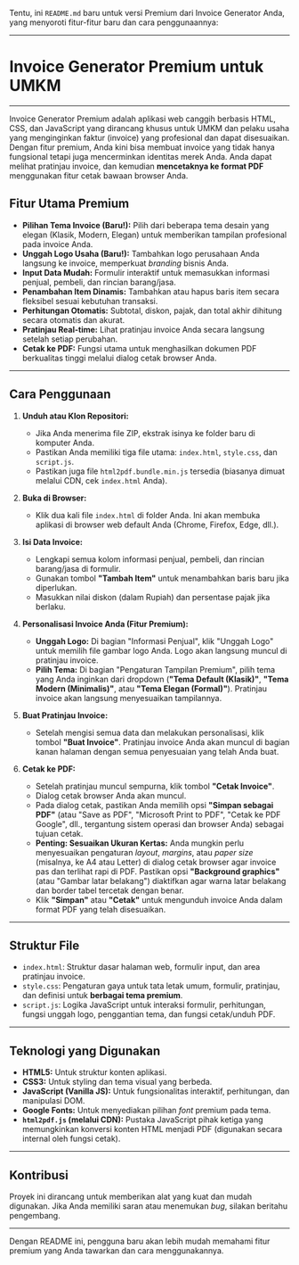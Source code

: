 Tentu, ini `README.md` baru untuk versi Premium dari Invoice Generator Anda, yang menyoroti fitur-fitur baru dan cara penggunaannya:

---

# Invoice Generator Premium untuk UMKM

---

Invoice Generator Premium adalah aplikasi web canggih berbasis HTML, CSS, dan JavaScript yang dirancang khusus untuk UMKM dan pelaku usaha yang menginginkan faktur (invoice) yang profesional dan dapat disesuaikan. Dengan fitur premium, Anda kini bisa membuat invoice yang tidak hanya fungsional tetapi juga mencerminkan identitas merek Anda. Anda dapat melihat pratinjau invoice, dan kemudian **mencetaknya ke format PDF** menggunakan fitur cetak bawaan browser Anda.

## Fitur Utama Premium

* **Pilihan Tema Invoice (Baru!):** Pilih dari beberapa tema desain yang elegan (Klasik, Modern, Elegan) untuk memberikan tampilan profesional pada invoice Anda.
* **Unggah Logo Usaha (Baru!):** Tambahkan logo perusahaan Anda langsung ke invoice, memperkuat *branding* bisnis Anda.
* **Input Data Mudah:** Formulir interaktif untuk memasukkan informasi penjual, pembeli, dan rincian barang/jasa.
* **Penambahan Item Dinamis:** Tambahkan atau hapus baris item secara fleksibel sesuai kebutuhan transaksi.
* **Perhitungan Otomatis:** Subtotal, diskon, pajak, dan total akhir dihitung secara otomatis dan akurat.
* **Pratinjau Real-time:** Lihat pratinjau invoice Anda secara langsung setelah setiap perubahan.
* **Cetak ke PDF:** Fungsi utama untuk menghasilkan dokumen PDF berkualitas tinggi melalui dialog cetak browser Anda.

---

## Cara Penggunaan

1.  **Unduh atau Klon Repositori:**
    * Jika Anda menerima file ZIP, ekstrak isinya ke folder baru di komputer Anda.
    * Pastikan Anda memiliki tiga file utama: `index.html`, `style.css`, dan `script.js`.
    * Pastikan juga file `html2pdf.bundle.min.js` tersedia (biasanya dimuat melalui CDN, cek `index.html` Anda).

2.  **Buka di Browser:**
    * Klik dua kali file `index.html` di folder Anda. Ini akan membuka aplikasi di browser web default Anda (Chrome, Firefox, Edge, dll.).

3.  **Isi Data Invoice:**
    * Lengkapi semua kolom informasi penjual, pembeli, dan rincian barang/jasa di formulir.
    * Gunakan tombol **"Tambah Item"** untuk menambahkan baris baru jika diperlukan.
    * Masukkan nilai diskon (dalam Rupiah) dan persentase pajak jika berlaku.

4.  **Personalisasi Invoice Anda (Fitur Premium):**
    * **Unggah Logo:** Di bagian "Informasi Penjual", klik "Unggah Logo" untuk memilih file gambar logo Anda. Logo akan langsung muncul di pratinjau invoice.
    * **Pilih Tema:** Di bagian "Pengaturan Tampilan Premium", pilih tema yang Anda inginkan dari dropdown (**"Tema Default (Klasik)"**, **"Tema Modern (Minimalis)"**, atau **"Tema Elegan (Formal)"**). Pratinjau invoice akan langsung menyesuaikan tampilannya.

5.  **Buat Pratinjau Invoice:**
    * Setelah mengisi semua data dan melakukan personalisasi, klik tombol **"Buat Invoice"**. Pratinjau invoice Anda akan muncul di bagian kanan halaman dengan semua penyesuaian yang telah Anda buat.

6.  **Cetak ke PDF:**
    * Setelah pratinjau muncul sempurna, klik tombol **"Cetak Invoice"**.
    * Dialog cetak browser Anda akan muncul.
    * Pada dialog cetak, pastikan Anda memilih opsi **"Simpan sebagai PDF"** (atau "Save as PDF", "Microsoft Print to PDF", "Cetak ke PDF Google", dll., tergantung sistem operasi dan browser Anda) sebagai tujuan cetak.
    * **Penting: Sesuaikan Ukuran Kertas:** Anda mungkin perlu menyesuaikan pengaturan *layout*, *margins*, atau *paper size* (misalnya, ke A4 atau Letter) di dialog cetak browser agar invoice pas dan terlihat rapi di PDF. Pastikan opsi **"Background graphics"** (atau "Gambar latar belakang") diaktifkan agar warna latar belakang dan border tabel tercetak dengan benar.
    * Klik **"Simpan"** atau **"Cetak"** untuk mengunduh invoice Anda dalam format PDF yang telah disesuaikan.

---

## Struktur File

* `index.html`: Struktur dasar halaman web, formulir input, dan area pratinjau invoice.
* `style.css`: Pengaturan gaya untuk tata letak umum, formulir, pratinjau, dan definisi untuk **berbagai tema premium**.
* `script.js`: Logika JavaScript untuk interaksi formulir, perhitungan, fungsi unggah logo, penggantian tema, dan fungsi cetak/unduh PDF.

---

## Teknologi yang Digunakan

* **HTML5:** Untuk struktur konten aplikasi.
* **CSS3:** Untuk styling dan tema visual yang berbeda.
* **JavaScript (Vanilla JS):** Untuk fungsionalitas interaktif, perhitungan, dan manipulasi DOM.
* **Google Fonts:** Untuk menyediakan pilihan *font* premium pada tema.
* **`html2pdf.js` (melalui CDN):** Pustaka JavaScript pihak ketiga yang memungkinkan konversi konten HTML menjadi PDF (digunakan secara internal oleh fungsi cetak).

---

## Kontribusi

Proyek ini dirancang untuk memberikan alat yang kuat dan mudah digunakan. Jika Anda memiliki saran atau menemukan *bug*, silakan beritahu pengembang.

---

Dengan README ini, pengguna baru akan lebih mudah memahami fitur premium yang Anda tawarkan dan cara menggunakannya.